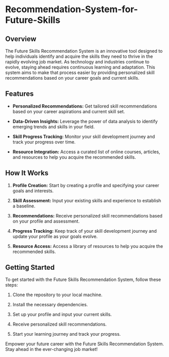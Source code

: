 # Recommendation-System-for-Future-Skills

## Overview

The Future Skills Recommendation System is an innovative tool designed to help individuals identify and acquire the skills they need to thrive in the rapidly evolving job market. As technology and industries continue to evolve, staying ahead requires continuous learning and adaptation. This system aims to make that process easier by providing personalized skill recommendations based on your career goals and current skills.

## Features

- **Personalized Recommendations:** Get tailored skill recommendations based on your career aspirations and current skill set.

- **Data-Driven Insights:** Leverage the power of data analysis to identify emerging trends and skills in your field.

- **Skill Progress Tracking:** Monitor your skill development journey and track your progress over time.

- **Resource Integration:** Access a curated list of online courses, articles, and resources to help you acquire the recommended skills.

## How It Works

1. **Profile Creation:** Start by creating a profile and specifying your career goals and interests.

2. **Skill Assessment:** Input your existing skills and experience to establish a baseline.

3. **Recommendations:** Receive personalized skill recommendations based on your profile and assessment.

4. **Progress Tracking:** Keep track of your skill development journey and update your profile as your goals evolve.

5. **Resource Access:** Access a library of resources to help you acquire the recommended skills.

## Getting Started

To get started with the Future Skills Recommendation System, follow these steps:

1. Clone the repository to your local machine.

2. Install the necessary dependencies.

3. Set up your profile and input your current skills.

4. Receive personalized skill recommendations.

5. Start your learning journey and track your progress.


Empower your future career with the Future Skills Recommendation System. Stay ahead in the ever-changing job market!
